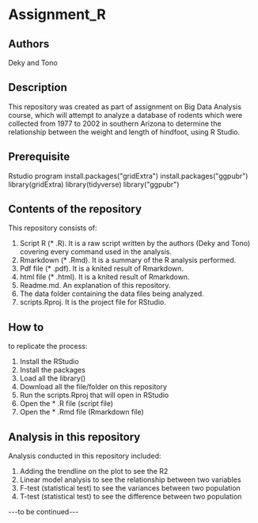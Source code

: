 # Assignment_R
## Authors
Deky and Tono

## Description
This repository was created as part of assignment on Big Data Analysis course, which will attempt to analyze a database of rodents which were collected from 1977 to 2002 in southern Arizona to determine the relationship between the weight and length of hindfoot, using R Studio.

## Prerequisite
Rstudio program
install.packages("gridExtra")
install.packages("ggpubr")
library(gridExtra)
library(tidyverse)
library("ggpubr")

## Contents of the repository
This repository consists of:
1. Script R (* .R). It is a raw script written by the authors (Deky and Tono) covering every command used in the analysis.
2. Rmarkdown (* .Rmd). It is a summary of the R analysis performed.
3. Pdf file (* .pdf). It is a knited result of Rmarkdown.
4. html file (* .html). It is a knited result of Rmarkdown.
5. Readme.md. An explanation of this repository.
6. The data folder containing the data files being analyzed.
7. scripts.Rproj. It is the project file for RStudio.

## How to
to replicate the process:
1. Install the RStudio
2. Install the packages
3. Load all the library()
4. Download all the file/folder on this repository
5. Run the scripts.Rproj that will open in RStudio
6. Open the * .R file (script file) 
7. Open the * .Rmd file (Rmarkdown file)

## Analysis in this repository
Analysis conducted in this repository included:
1. Adding the trendline on the plot to see the R2
2. Linear model analysis to see the relationship between two variables
3. F-test (statistical test) to see the variances between two population
4. T-test (statistical test) to see the difference between two population

---to be continued---
